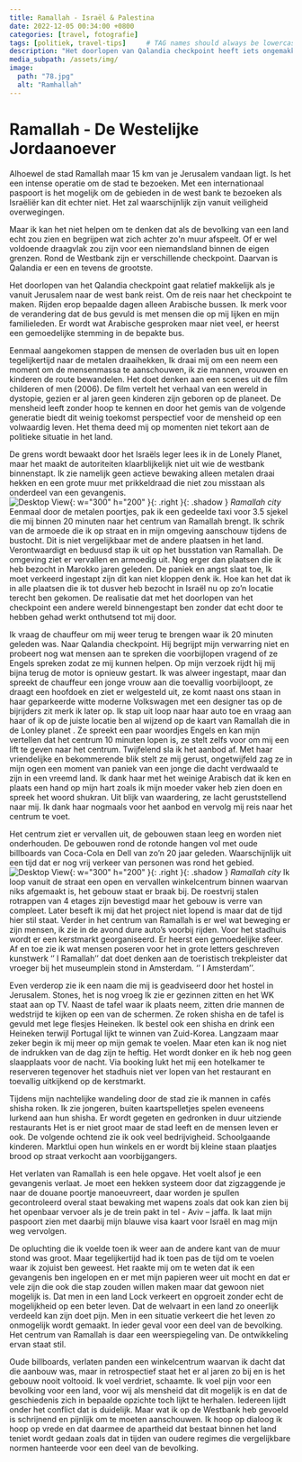 ```yaml
---
title: Ramallah - Israël & Palestina 
date: 2022-12-05 00:34:00 +0800
categories: [travel, fotografie]
tags: [politiek, travel-tips]     # TAG names should always be lowercase
description: "Het doorlopen van Qalandia checkpoint heeft iets ongemakkelijks als je vanuit Jerusalem naar de West-Bank reist. Om de reis naar het checkpoint te maken rijden erop bepaalde dagen alleen Arabische bussen"
media_subpath: /assets/img/
image:
  path: "78.jpg"
  alt: "Ramhallah"
---
```


# Ramallah - De Westelijke Jordaanoever			 
Alhoewel de stad Ramallah maar 15 km van je Jerusalem vandaan ligt. Is het een intense operatie om de stad te bezoeken. Met een internationaal paspoort is het mogelijk om de gebieden in de west bank te bezoeken als Israëliër kan dit echter niet. Het zal waarschijnlijk zijn vanuit veiligheid overwegingen.  

Maar ik kan het niet helpen om te denken  dat als de bevolking van een land echt zou zien en begrijpen wat zich achter zo'n muur afspeelt. Of er wel voldoende draagvlak zou zijn voor een niemandsland binnen de eigen grenzen. Rond de Westbank zijn er verschillende checkpoint. Daarvan is Qalandia er een en tevens de grootste. 

Het doorlopen van het Qalandia checkpoint gaat relatief makkelijk als je vanuit Jerusalem naar de west bank reist. Om de reis naar het checkpoint te maken. Rijden erop bepaalde dagen alleen Arabische bussen. Ik merk voor de verandering dat de bus gevuld is met mensen die op mij lijken en mijn familieleden. Er wordt wat Arabische gesproken maar niet veel, er heerst een gemoedelijke stemming in de bepakte bus.  

Eenmaal aangekomen stappen de mensen de overladen bus uit en lopen tegelijkertijd naar de metalen draaihekken, Ik draai mij om een neem een moment om de mensenmassa te aanschouwen, ik zie mannen, vrouwen en kinderen de route bewandelen. Het doet denken aan een scenes uit de film childeren of men (2006).  De film vertelt het verhaal van een wereld in dystopie, gezien er al jaren geen kinderen zijn geboren op de planeet. De mensheid leeft zonder hoop te kennen en door het gemis van de volgende generatie biedt dit weinig toekomst perspectief voor de mensheid op een volwaardig leven. Het thema deed mij op momenten niet tekort aan de politieke situatie in het land.  

De grens wordt bewaakt door het Israëls leger lees ik in de Lonely Planet, maar het maakt de autoriteiten klaarblijkelijk niet uit wie de westbank binnenstapt. Ik zie namelijk geen actieve bewaking alleen metalen draai hekken en een grote muur met prikkeldraad die niet zou misstaan als onderdeel van een gevangenis.  
![Desktop View](c.jpg){: w="300" h="200" }{: .right }{: .shadow }
_Ramallah city_
Eenmaal door de metalen poortjes, pak ik een gedeelde taxi voor 3.5 sjekel die mij binnen 20 minuten naar het centrum van Ramallah brengt. Ik schrik van de armoede die ik op straat en in mijn omgeving aanschouw tijdens de bustocht. Dit is niet vergelijkbaar met de andere plaatsen in het land. Verontwaardigt en beduusd stap ik uit op het busstation van Ramallah. De omgeving ziet er vervallen en armoedig uit. Nog erger dan plaatsen die ik heb bezocht in Marokko jaren geleden. De paniek en angst slaat toe, Ik moet verkeerd ingestapt zijn dit kan niet kloppen denk ik. Hoe kan het dat ik in alle plaatsen die ik tot dusver heb bezocht in Israël nu op zo’n locatie terecht ben gekomen. De realisatie dat met het doorlopen van het checkpoint een andere wereld binnengestapt ben zonder dat echt door te hebben gehad werkt onthutsend tot mij door.   

Ik vraag de chauffeur om mij weer terug te brengen waar ik 20 minuten geleden was. Naar Qalandia checkpoint. Hij begrijpt mijn verwarring niet en probeert nog wat mensen aan te spreken die voorbijlopen vragend of ze Engels spreken zodat ze mij kunnen helpen. Op mijn verzoek rijdt hij mij bijna terug de motor is opnieuw gestart. Ik was alweer ingestapt, maar dan spreekt de chauffeur een jonge vrouw aan die toevallig voorbijloopt, ze draagt een hoofdoek en ziet er welgesteld uit, ze komt naast ons staan in haar geparkeerde witte moderne Volkswagen met een designer tas op de bijrijders zit merk ik later op. Ik stap uit loop naar haar auto toe en vraag aan haar of ik op de juiste locatie ben al wijzend op de kaart van Ramallah die in de Lonley planet . Ze spreekt een paar woordjes Engels en kan mijn vertellen dat het centrum 10 minuten lopen is, ze stelt zelfs voor om mij een lift te geven naar het centrum. Twijfelend sla ik het aanbod af.  Met haar vriendelijke en bekommerende blik stelt ze mij gerust, ongetwijfeld zag ze in mijn ogen een moment van paniek van een jonge die dacht verdwaald te zijn in een vreemd land. Ik dank haar met het weinige Arabisch dat ik ken en plaats een hand op mijn hart zoals ik mijn moeder vaker heb zien doen en spreek het woord shukran. Uit blijk van waardering, ze lacht geruststellend naar mij. Ik dank haar nogmaals voor het aanbod en vervolg mij reis naar het centrum te voet.  

Het centrum ziet er vervallen uit, de gebouwen staan leeg en worden niet onderhouden. De gebouwen rond de rotonde hangen vol met oude billboards van Coca-Cola en Dell van zo’n 20 jaar geleden. Waarschijnlijk uit een tijd dat er nog vrij verkeer van personen was rond het gebied.  
![Desktop View](55.jpg){: w="300" h="200" }{: .right }{: .shadow }
_Ramallah city_
Ik loop vanuit de straat een open en vervallen winkelcentrum binnen waarvan niks afgemaakt is, het gebouw staat er braak bij. De roestvrij stalen rotrappen van 4 etages zijn bevestigd maar het gebouw is verre van compleet. Later beseft ik mij dat het project niet lopend is maar dat de tijd hier stil staat. Verder in het centrum van Ramallah is er wel wat beweging er zijn mensen, ik zie in de avond dure auto’s voorbij rijden. Voor het stadhuis wordt er een kerstmarkt georganiseerd. Er heerst een gemoedelijke sfeer. Af en toe zie ik wat mensen poseren voor het in grote letters geschreven kunstwerk ‘’ I Ramallah’’ dat doet denken aan de toeristisch trekpleister dat vroeger bij het museumplein stond in Amsterdam. ‘’ I Amsterdam’’.  

Even verderop zie ik een naam die mij is geadviseerd door het hostel in Jerusalem. Stones, het is nog vroeg Ik zie er gezinnen zitten en het WK staat aan op TV. Naast de tafel waar ik plaats neem, zitten drie mannen de wedstrijd te kijken op een van de schermen. Ze roken shisha en de tafel is gevuld met lege flesjes Heineken. Ik bestel ook een shisha en drink een Heineken terwijl Portugal lijkt te winnen van Zuid-Korea. Langzaam maar zeker begin ik mij meer op mijn gemak te voelen.  Maar eten kan ik nog niet de indrukken van de dag zijn te heftig. Het wordt donker en ik heb nog geen slaapplaats voor de nacht. Via booking lukt het mij een hotelkamer te reserveren tegenover het stadhuis niet ver lopen van het restaurant en toevallig uitkijkend op de kerstmarkt.  

Tijdens mijn nachtelijke wandeling door de stad zie ik mannen in cafés shisha roken. Ik zie jongeren, buiten kaartspelletjes spelen eveneens lurkend aan hun shisha. Er wordt gegeten en gedronken in duur uitziende restaurants Het is er niet groot maar de stad leeft en de mensen leven er ook. De volgende ochtend zie ik ook veel bedrijvigheid. Schoolgaande kinderen.  Marktlui open hun winkels en er wordt bij kleine staan plaatjes brood op straat verkocht aan voorbijgangers.  

Het verlaten van Ramallah is een hele opgave. Het voelt alsof je een gevangenis verlaat.  Je moet een hekken systeem door dat zigzaggende je naar de douane poortje manoeuvreert, daar worden je spullen gecontroleerd overal staat bewaking met wapens zoals dat ook kan zien bij het openbaar vervoer als je de trein pakt in tel - Aviv – jaffa. Ik laat mijn paspoort zien met daarbij mijn blauwe visa kaart voor Israël en mag mijn weg vervolgen.   

De opluchting die ik voelde toen ik weer aan de andere kant van de muur stond was groot. Maar tegelijkertijd had ik toen pas de tijd om te voelen waar ik zojuist ben geweest. Het raakte mij om te weten dat ik een gevangenis ben ingelopen en er met mijn papieren weer uit mocht en dat er vele zijn die ook die stap zouden willen maken maar dat gewoon niet mogelijk is. Dat men in een land Lock verkeert en opgroeit zonder echt de mogelijkheid op een beter leven.  Dat de welvaart in een land zo oneerlijk verdeeld kan zijn doet pijn. Men in een situatie verkeert die het leven zo onmogelijk wordt gemaakt. In ieder geval voor een deel van de bevolking. Het centrum van Ramallah is daar een weerspiegeling van. De ontwikkeling ervan staat stil.  

Oude billboards, verlaten panden een winkelcentrum waarvan ik dacht dat die aanbouw was, maar in retrospectief staat het er al jaren zo bij en is het gebouw nooit voltooid. Ik voel verdriet, schaamte. Ik voel pijn voor een bevolking voor een land, voor wij als mensheid dat dit mogelijk is en dat de geschiedenis zich in bepaalde opzichte toch lijkt te herhalen. Iedereen lijdt onder het conflict dat is duidelijk.  Maar wat ik op de Westbank heb gevoeld is schrijnend en pijnlijk om te moeten aanschouwen. Ik hoop op dialoog ik hoop op vrede en dat daarmee de apartheid dat bestaat binnen het land teniet wordt gedaan zoals dat in tijden van oudere regimes die vergelijkbare normen hanteerde voor een deel van de bevolking. 